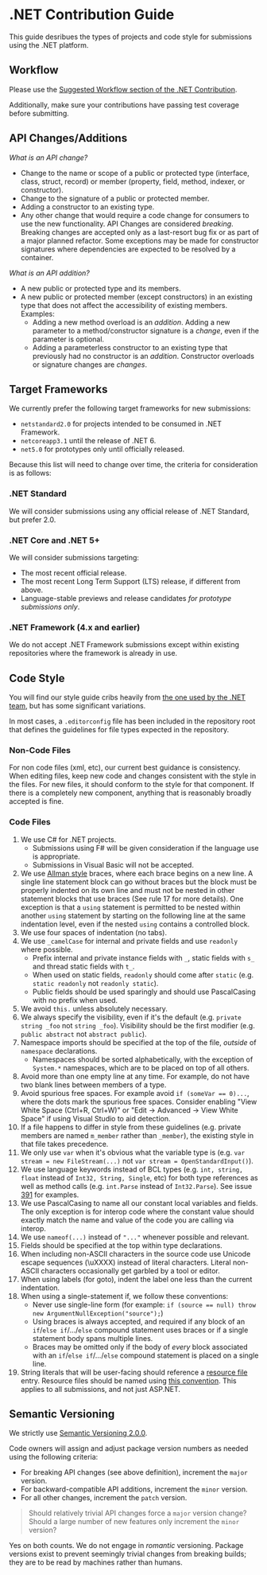 # .NET Contribution Guide
This guide desribues the types of projects and code style for submissions using the .NET platform.

## Workflow
Please use the [Suggested Workflow section of the .NET Contribution](https://github.com/dotnet/coreclr/blob/master/Documentation/project-docs/contributing-workflow.md#suggested-workflow).

Additionally, make sure your contributions have passing test coverage before submitting.

## API Changes/Additions
*What is an API change?*
- Change to the name or scope of a public or protected type (interface, class, struct, record) or member (property, field, method, indexer, or constructor).
- Change to the signature of a public or protected member.
- Adding a constructor to an existing type.
- Any other change that would require a code change for consumers to use the new functionality.
API Changes are considered _breaking_. Breaking changes are accepted only as a last-resort bug fix or as part of a major planned refactor.
Some exceptions may be made for constructor signatures where dependencies are expected to be resolved by a container.

*What is an API addition?*
- A new public or protected type and its members.
- A new public or protected member (except constructors) in an existing type that does not affect the accessibility of existing members. Examples:
  - Adding a new method overload is an _addition_. Adding a new parameter to a method/constructor signature is a _change_, even if the parameter is optional.
  - Adding a parameterless constructor to an existing type that previously had no constructor is an _addition_. Constructor overloads or signature changes are _changes_.

## Target Frameworks
We currently prefer the following target frameworks for new submissions:
- `netstandard2.0` for projects intended to be consumed in .NET Framework.
- `netcoreapp3.1` until the release of .NET 6.
- `net5.0` for prototypes only until officially released.

Because this list will need to change over time, the criteria for consideration is as follows:

### .NET Standard
We will consider submissions using any official release of .NET Standard, but prefer 2.0.

### .NET Core and .NET 5+
We will consider submissions targeting:
- The most recent official release.
- The most recent Long Term Support (LTS) release, if different from above.
- Language-stable previews and release candidates _for prototype submissions only_.

### .NET Framework (4.x and earlier)
We do not accept .NET Framework submissions except within existing repositories where the framework is already in use.

## Code Style
You will find our style guide cribs heavily from [the one used by the .NET team](https://github.com/dotnet/corefx/blob/master/Documentation/coding-guidelines/coding-style.md), but has some significant variations.

In most cases, a `.editorconfig` file has been included in the repository root that defines the guidelines for file types expected in the repository.

### Non-Code Files
For non code files (xml, etc), our current best guidance is consistency. When editing files, keep new code and changes consistent with the style in the files. For new files, it should conform to the style for that component. If there is a completely new component, anything that is reasonably broadly accepted is fine.

### Code Files
1. We use C# for .NET projects. 
   - Submissions using F# will be given consideration if the language use is appropriate. 
   - Submissions in Visual Basic will not be accepted.
2. We use [Allman style](http://en.wikipedia.org/wiki/Indent_style#Allman_style) braces, where each brace begins on a new line. A single line statement block can go without braces but the block must be properly indented on its own line and must not be nested in other statement blocks that use braces (See rule 17 for more details). One exception is that a `using` statement is permitted to be nested within another `using` statement by starting on the following line at the same indentation level, even if the nested `using` contains a controlled block.
3. We use four spaces of indentation (no tabs).
4. We use `_camelCase` for internal and private fields and use `readonly` where possible. 
   - Prefix internal and private instance fields with `_`, static fields with `s_` and thread static fields with `t_`. 
   - When used on static fields, `readonly` should come after `static` (e.g. `static readonly` not `readonly static`).  
   - Public fields should be used sparingly and should use PascalCasing with no prefix when used.
5. We avoid `this.` unless absolutely necessary. 
6. We always specify the visibility, even if it's the default (e.g. `private string _foo` not `string _foo`). Visibility should be the first modifier (e.g. `public abstract` not `abstract public`).
7. Namespace imports should be specified at the top of the file, *outside* of `namespace` declarations.
   - Namespaces should be sorted alphabetically, with the exception of `System.*` namespaces, which are to be placed on top of all others.
8. Avoid more than one empty line at any time. For example, do not have two blank lines between members of a type.
9. Avoid spurious free spaces. For example avoid `if (someVar == 0)...`, where the dots mark the spurious free spaces.
   Consider enabling "View White Space (Ctrl+R, Ctrl+W)" or "Edit -> Advanced -> View White Space" if using Visual Studio to aid detection.
10. If a file happens to differ in style from these guidelines (e.g. private members are named `m_member` rather than `_member`), the existing style in that file takes precedence.
11. We only use `var` when it's obvious what the variable type is (e.g. `var stream = new FileStream(...)` not `var stream = OpenStandardInput()`).
12. We use language keywords instead of BCL types (e.g. `int, string, float` instead of `Int32, String, Single`, etc) for both type references as well as method calls (e.g. `int.Parse` instead of `Int32.Parse`). See issue [391](https://github.com/dotnet/corefx/issues/391) for examples.
13. We use PascalCasing to name all our constant local variables and fields. The only exception is for interop code where the constant value should exactly match the name and value of the code you are calling via interop.
14. We use ```nameof(...)``` instead of ```"..."``` whenever possible and relevant.
15. Fields should be specified at the top within type declarations.
16. When including non-ASCII characters in the source code use Unicode escape sequences (\uXXXX) instead of literal characters. Literal non-ASCII characters occasionally get garbled by a tool or editor.
17. When using labels (for goto), indent the label one less than the current indentation.
18. When using a single-statement if, we follow these conventions:
    - Never use single-line form (for example: `if (source == null) throw new ArgumentNullException("source");`)
    - Using braces is always accepted, and required if any block of an `if`/`else if`/.../`else` compound statement uses braces or if a single statement body spans multiple lines.
    - Braces may be omitted only if the body of *every* block associated with an `if`/`else if`/.../`else` compound statement is placed on a single line.
19. String literals that will be user-facing should reference a [resource file](https://docs.microsoft.com/en-us/aspnet/core/fundamentals/localization?view=aspnetcore-3.1#resource-files) entry. 
    Resource files should be named using [this convention](https://docs.microsoft.com/en-us/aspnet/core/fundamentals/localization?view=aspnetcore-3.1#resource-file-naming).
	This applies to all submissions, and not just ASP.NET.
	
## Semantic Versioning
We strictly use [Semantic Versioning 2.0.0](https://semver.org/spec/v2.0.0.html).

Code owners will assign and adjust package version numbers as needed using the following criteria:
- For breaking API changes (see above definition), increment the `major` version.
- For backward-compatible API additions, increment the `minor` version.
- For all other changes, increment the `patch` version.

> Should relatively trivial API changes force a `major` version change? Should a large number of new features only increment the `minor` version?

Yes on both counts. We do not engage in _romantic_ versioning. Package versions exist to prevent seemingly trivial changes from breaking builds; they are to be read by machines rather than humans.
